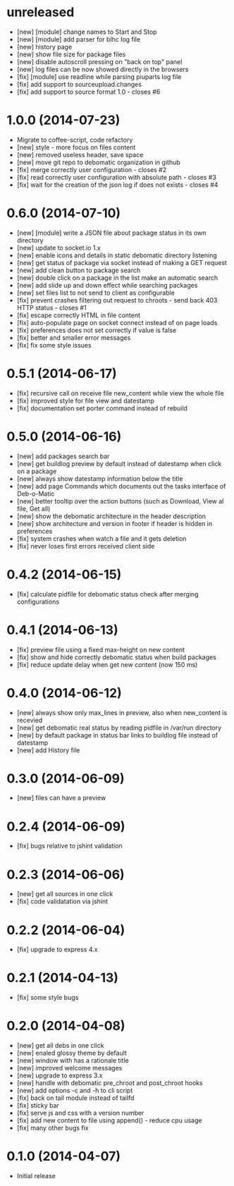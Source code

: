 # unreleased
 * [new] [module] change names to Start and Stop
 * [new] [module] add parser for blhc log file
 * [new] history page
 * [new] show file size for package files
 * [new] disable autoscroll pressing on "back on top" panel
 * [new] log files can be now showed directly in the browsers
 * [fix] [module] use readline while parsing piuparts log file
 * [fix] add support to sourceupload.changes
 * [fix] add support to source format 1.0 - closes #6

# 1.0.0 (2014-07-23)
 * Migrate to coffee-script, code refactory
 * [new] style - more focus on files content
 * [new] removed useless header, save space
 * [new] move git repo to debomatic organization in github
 * [fix] merge correctly user configuration - closes #2
 * [fix] read correctly user configuration with absolute path - closes #3
 * [fix] wait for the creation of the json log if does not exists - closes #4

# 0.6.0 (2014-07-10)
 * [new] [module] write a JSON file about package status in its own directory
 * [new] update to socket.io 1.x
 * [new] enable icons and details in static debomatic directory listening
 * [new] get status of package via socket instead of making a GET request
 * [new] add clean button to package search
 * [new] double click on a package in the list make an automatic search
 * [new] add slide up and down effect while searching packages
 * [new] set files list to not send to client as configurable
 * [fix] prevent crashes filtering out request to chroots - send back 403 HTTP status - closes #1
 * [fix] escape correctly HTML in file content
 * [fix] auto-populate page on socket connect instead of on page loads
 * [fix] preferences does not set correctly if value is false
 * [fix] better and smaller error messages
 * [fix] fix some style issues

# 0.5.1 (2014-06-17)
 * [fix] recursive call on receive file new_content while view the whole file
 * [fix] improved style for file view and datestamp
 * [fix] documentation set porter command instead of rebuild

# 0.5.0 (2014-06-16)
 * [new] add packages search bar
 * [new] get buildlog preview by default instead of datestamp when click on a package
 * [new] always show datestamp information below the title
 * [new] add page Commands which documents out the tasks interface of Deb-o-Matic
 * [new] better tooltip over the action buttons (such as Download, View al file, Get all)
 * [new] show the debomatic architecture in the header description
 * [new] show architecture and version in footer if header is hidden in preferences
 * [fix] system crashes when watch a file and it gets deletion
 * [fix] never loses first errors received client side

# 0.4.2 (2014-06-15)
 * [fix] calculate pidfile for debomatic status check after merging configurations

# 0.4.1 (2014-06-13)
 * [fix] preview file using a fixed max-height on new content
 * [fix] show and hide correctly debomatic status when build packages
 * [fix] reduce update delay when get new content (now 150 ms)

# 0.4.0 (2014-06-12)
 * [new] always show only max_lines in preview, also when new_content is recevied
 * [new] get debomatic real status by reading pidfile in /var/run directory
 * [new] by default package in status bar links to buildlog file instead of datestamp
 * [new] add History file

# 0.3.0 (2014-06-09)
 * [new] files can have a preview

# 0.2.4 (2014-06-09)
 * [fix] bugs relative to jshint validation

# 0.2.3 (2014-06-06)
 * [new] get all sources in one click
 * [fix] code validatation via jshint

# 0.2.2 (2014-06-04)
 * [fix] upgrade to express 4.x

# 0.2.1 (2014-04-13)
 * [fix] some style bugs

# 0.2.0 (2014-04-08)
 * [new] get all debs in one click
 * [new] enaled glossy theme by default
 * [new] window with has a rationale title
 * [new] improved welcome messages
 * [new] upgrade to express 3.x
 * [new] handle with debomatic pre_chroot and post_chroot hooks
 * [new] add options -c and -h to cli script
 * [fix] back on tail module instead of tailfd
 * [fix] sticky bar
 * [fix] serve js and css with a version number
 * [fix] add new content to file using append() - reduce cpu usage
 * [fix] many other bugs fix

# 0.1.0 (2014-04-07)
 * Initial release
